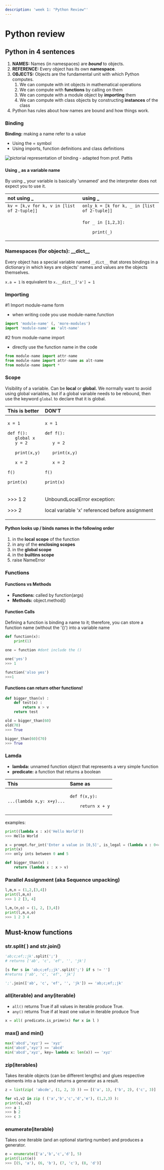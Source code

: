 ```yaml
---
description: 'week 1: "Python Review"'
---
```


# Python review

## Python in 4 sentences 

1. **NAMES:** Names \(in namespaces\) are _**bound**_ to objects.
2. **REFERENCE:** Every object has its own **namespace**.
3. **OBJECTS:** Objects are the fundamental unit with which Python computes.
   1. We can compute with int objects in mathematical operations 
   2. We can compute with **functions** by calling on them 
   3. We can compute with a module object by **importing** them 
   4. We can compute with class objects by constructing **instances** of the class
4. Python has rules about how names are bound and how things work.

### Binding

**Binding:** making a name refer to a value   
- Using the = symbol  
- Using imports, function definitions and class definitions

![pictorial representation of binding - adapted from prof. Pattis](../.gitbook/assets/image.png)

### 

#### Using \_ as a variable name

By using \_ your variable is basically 'unnamed' and the interpreter does not expect you to use it.

<table>
  <thead>
    <tr>
      <th style="text-align:left">not using _</th>
      <th style="text-align:left">using _</th>
    </tr>
  </thead>
  <tbody>
    <tr>
      <td style="text-align:left"><code>kv = [k,v for k, v in [list of 2-tuple]]</code>
      </td>
      <td style="text-align:left"><code>only_k = [k for k, _ in [list of 2-tuple]]</code>
      </td>
    </tr>
    <tr>
      <td style="text-align:left"></td>
      <td style="text-align:left">
        <p><code>for _ in [1,2,3]:</code>
        </p>
        <p><code>    print(_) </code>
        </p>
      </td>
    </tr>
  </tbody>
</table>

### Namespaces \(for objects\): \_\_dict\_\_

Every object has a special variable named `__dict__` that stores bindings in a dictionary in which keys are objects' names and values are the objects themselves.

`x.a = 1` is equivalent to `x.__dict__['a'] = 1`

### Importing

\#1 Import module-name form  
- when writing code you use module-name.function

```python
import 'module-name' (, 'more-modules')
import 'module-name' as 'alt-name'
```

\#2 from module-name import  
- directly use the function name in the code

```python
from module-name import attr-name
from module-name import attr-name as alt-name
from module-name import *
```

### Scope

Visibility of a variable. Can be **local** or **global.** We normally want to avoid using global variables, but if a global variable needs to be rebound, then use the keyword `global` to declare that it is global.

<table>
  <thead>
    <tr>
      <th style="text-align:left">This is better</th>
      <th style="text-align:left"><b>DON&apos;T</b>
      </th>
    </tr>
  </thead>
  <tbody>
    <tr>
      <td style="text-align:left">
        <p><code>x = 1</code>
        </p>
        <p><code>def f():<br />   global x<br />   y = 2</code>
        </p>
        <p><code>   print(x,y)</code>
        </p>
        <p><code>   x = 2</code>
        </p>
        <p><code>f()</code>
        </p>
        <p><code>print(x)</code>
        </p>
      </td>
      <td style="text-align:left">
        <p><code>x = 1</code>
        </p>
        <p><code>def f():</code>
        </p>
        <p><code>   y = 2</code>
        </p>
        <p><code>   print(x,y)</code>
        </p>
        <p><code>   x = 2</code>
        </p>
        <p><code>f()</code>
        </p>
        <p><code>print(x)</code>
        </p>
      </td>
    </tr>
    <tr>
      <td style="text-align:left">
        <p>&gt;&gt;&gt; 1 2</p>
        <p>&gt;&gt;&gt; 2</p>
      </td>
      <td style="text-align:left">
        <p>UnboundLocalError exception:</p>
        <p>local variable &apos;x&apos; referenced before assignment</p>
      </td>
    </tr>
  </tbody>
</table>

#### Python looks up / binds names in the following order

1. in the **local** **scope** of the function
2. in any of the **enclosing scopes** 
3. in the **global scope**
4. in the **builtins scope**
5. raise NameError

### Functions

#### Functions vs Methods

* **Functions:** called by function\(args\)
* **Methods:** object.method\(\) 

#### Function Calls

Defining a function is binding a name to it; therefore, you can store a function name \(without the '\(\)'\) into a variable name

```python
def function(x):
    print(1)

one = function #dont include the ()

one('yes')
>>> 1

function('also yes')
>>>1
```

#### Functions can return other functions!

```python
def bigger_than(v) :
    def test(x) :
        return x > v
    return test

old = bigger_than(60)
old(70)
>>> True

bigger_than(60)(70)
>>> True
```

### Lamda

* **lambda:** unnamed function object that represents a very simple function
* **predicate:** a function that returns a boolean

<table>
  <thead>
    <tr>
      <th style="text-align:left">This</th>
      <th style="text-align:left">Same as</th>
    </tr>
  </thead>
  <tbody>
    <tr>
      <td style="text-align:left"><code>...(lambda x,y: x+y)...</code>
      </td>
      <td style="text-align:left">
        <p><code>def f(x,y):</code>
        </p>
        <p><code>    return x + y</code>
        </p>
      </td>
    </tr>
  </tbody>
</table>

examples: 

```python
print((lambda x : x)('Hello World'))
>>> Hello World

x = prompt.for_int('Enter a value in [0,5]', is_legal = (lambda x : 0<=x<=5))
print(x)
>>> only ints between 0 and 5

def bigger_than(v) :
    return (lambda x : x > v)
```

### Parallel Assignment \(aka Sequence unpacking\)

```python
l,m,n = (1,2,[3,4])
print(l,m,n)
>>> 1 2 [3, 4]

l,m,(n,o) = (1, 2, [3,4])
print(l,m,n,o)
>>> 1 2 3 4
```

## Must-know functions

### str.split\( \) and str.join\(\)

```python
'ab;c;ef;;jk'.split(';')
# returns ['ab', 'c', 'ef', '', 'jk']

[s for s in 'ab;c;ef;;jk'.split(';') if s != '']
#returns ['ab', 'c', 'ef', 'jk']

';'.join(['ab', 'c', 'ef', '', 'jk']) == 'ab;c;ef;;jk'
```

### all\(iterable\) and any\(iterable\)

* `all()` returns True if all values in iterable produce True.
* `any()` returns True if at least one value in iterable produce True

```python
x = all( predicate.is_prime(x) for x in l )
```

### max\(\) and min\(\)

```python
max('abcd','xyz') == 'xyz'
min('abcd','xyz') == 'abcd'
min('abcd','xyz', key= lambda x: len(x)) == 'xyz'
```

### zip\(iterables\)

Takes iterable objects \(can be different lengths\) and glues respective elements into a tuple and returns a generator as a result.

```python
z = list(zip( 'abcde', (1, 2, 3) )) == [('a', 1), ('b', 2), ('c', 3)]

for v1,v2 in zip ( ('a','b','c','d','e'), (1,2,3) ):
print(v1,v2)
>>> a 1
>>> b 2
>>> c 3
```

### enumerate\(iterable\)

Takes one iterable \(and an optional starting number\) and produces a generator.

```python
e = enumerate(['a','b','c','d'], 5)
print(list(e))
>>> [(5, 'a'), (6, 'b'), (7, 'c'), (8, 'd')]
```

## 

